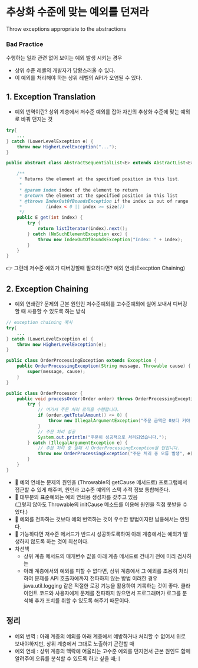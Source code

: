 # 추상화 수준에 맞는 예외를 던져라
Throw exceptions appropriate to the abstractions

### Bad Practice 
수행하는 일과 관련 없어 보이는 예외 발생 시키는 경우
- 상위 수준 레벨의 개발자가 당황스러울 수 있다.
- 이 예외를 처리해야 하는 상위 레벨의 API가 오염될 수 있다.


## 1. Exception Translation
- 예외 번역이란? 상위 계층에서 저수준 예외를 잡아 자신의 추상화 수준에 맞는 예외로 바꿔 던지는 것
```java
try{
    ...
} catch (LowerLevelException e) {
    throw new HigherLevelException("...");
}
```
```java
public abstract class AbstractSequentialList<E> extends AbstractList<E> {

    /**
     * Returns the element at the specified position in this list.
     *
     * @param index index of the element to return
     * @return the element at the specified position in this list
     * @throws IndexOutOfBoundsException if the index is out of range
     *         (index < 0 || index >= size())
     */
    public E get(int index) {
        try {
            return listIterator(index).next();
        } catch (NoSuchElementException exc) {
            throw new IndexOutOfBoundsException("Index: " + index);
        }
    }
}
```

👉 그런데 저수준 예외가 디버깅할때 필요하다면? 예외 연쇄(Execption Chaining)

## 2. Exception Chaining
- 예외 연쇄란? 문제의 근본 원인인 저수준예외를 고수준예외에 실어 보내서 디버깅할 때 사용할 수 있도록 하는 방식
```java
// exception chaining 예시
try{
    ...
} catch (LowerLevelException e) {
    throw new HigherLevelException(e);
}
```
```java
public class OrderProcessingException extends Exception {
    public OrderProcessingException(String message, Throwable cause) {
        super(message, cause);
    }
}

public class OrderProcessor {
    public void processOrder(Order order) throws OrderProcessingException {
        try {
            // 여기서 주문 처리 로직을 수행합니다.
            if (order.getTotalAmount() <= 0) {
                throw new IllegalArgumentException("주문 금액은 0보다 커야 합니다.");
            }
            // 주문 처리 성공
            System.out.println("주문이 성공적으로 처리되었습니다.");
        } catch (IllegalArgumentException e) {
            // 주문 처리 중 실패 시 OrderProcessingException을 던집니다.
            throw new OrderProcessingException("주문 처리 중 오류 발생", e);
        }
    }
}
```

- 📌 예외 연쇄는 문제의 원인을 (Throwable의 getCause 메서드로) 프로그램에서 접근할 수 있게 해주며, 원인과 고수준 예외의 스택 추적 정보 통합해준다.
- 📌 대부분의 표준예외는 예외 연쇄용 생성자를 갖추고 있음    
  (그렇지 않아도 Throwable의 initCause 메소드를 이용해 원인을 직접 못받을 수 있다.)
- 📌 예외를 전파하는 것보다 예외 번역하는 것이 우수한 방법이지만 남용해서는 안된다.
- 📌 가능하다면 저수준 메서드가 반드시 성공하도록하여 아래 계층에서는 예외가 발생하지 않도록 하는 것이 최선이다.
- 차선책
  - 상위 계층 메서드의 매개변수 값을 아래 계층 메서드로 건내기 전에 미리 검사하는
  - 아래 계층에서의 예외를 피할 수 없다면, 상위 계층에서 그 예외를 조용히 처리하여 문제를 API 호출자에까지 전파하지 않는 방법
    이러한 경우 java.util.logging 같은 적절한 로깅 기능을 활용하여 기록하는 것이 좋다.
    클라이언트 코드와 사용자에게 문제를 전파하지 않으면서 프로그래머가 로그를 분석해 추가 조치를 취할 수 있도록 해주기 때문이다.


## 정리
- 예외 번역 : 아래 계층의 예외를 아래 계층에서 예방하거나 처리할 수 없어서 위로 보내야하지만, 상위 계층에서 그대로 노출하기 곤란할 때
- 예외 연쇄 : 상위 계층의 맥락에 어울리는 고수준 예외를 던지면서 근본 원인도 함께 알려주어 오류를 분석할 수 있도록 하고 싶을 때;ㅣ
